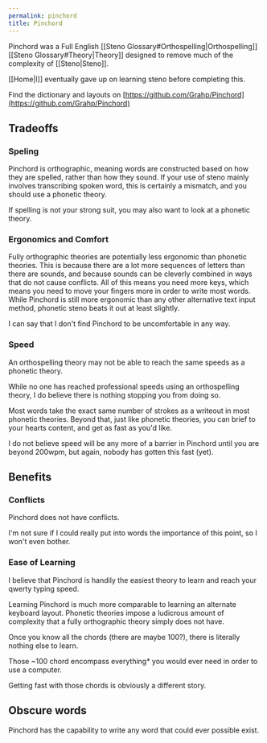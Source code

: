 ```yaml
---
permalink: pinchord
title: Pinchord
---
```


Pinchord was a Full English [[Steno Glossary#Orthospelling|Orthospelling]] [[Steno Glossary#Theory|Theory]] designed to remove much of the complexity of [[Steno|Steno]].

[[Home|I]] eventually gave up on learning steno before completing this.

Find the dictionary and layouts on [https://github.com/Grahp/Pinchord](https://github.com/Grahp/Pinchord)

## Tradeoffs

### Speling

Pinchord is orthographic, meaning words are constructed based on how they are spelled, rather than how they sound. If your use of steno mainly involves transcribing spoken word, this is certainly a mismatch, and you should use a phonetic theory.

If spelling is not your strong suit, you may also want to look at a phonetic theory.

### Ergonomics and Comfort

Fully orthographic theories are potentially less ergonomic than phonetic theories. This is because there are a lot more sequences of letters than there are sounds, and because sounds can be cleverly combined in ways that do not cause conflicts. All of this means you need more keys, which means you need to move your fingers more in order to write most words. While Pinchord is still more ergonomic than any other alternative text input method, phonetic steno beats it out at least slightly.

I can say that I don't find Pinchord to be uncomfortable in any way.

### Speed

An orthospelling theory may not be able to reach the same speeds as a phonetic theory.

While no one has reached professional speeds using an orthospelling theory, I do believe there is nothing stopping you from doing so.

Most words take the exact same number of strokes as a writeout in most phonetic theories. Beyond that, just like phonetic theories, you can brief to your hearts content, and get as fast as you'd like.

I do not believe speed will be any more of a barrier in Pinchord until you are beyond 200wpm, but again, nobody has gotten this fast (yet).

## Benefits

### Conflicts

Pinchord does not have conflicts.

I'm not sure if I could really put into words the importance of this point, so I won't even bother.

### Ease of Learning

I believe that Pinchord is handily the easiest theory to learn and reach your qwerty typing speed.

Learning Pinchord is much more comparable to learning an alternate keyboard layout. Phonetic theories impose a ludicrous amount of complexity that a fully orthographic theory simply does not have.

Once you know all the chords (there are maybe 100?), there is literally nothing else to learn.

Those ~100 chord encompass everything* you would ever need in order to use a computer.

Getting fast with those chords is obviously a different story.

## Obscure words

Pinchord has the capability to write any word that could ever possible exist.
